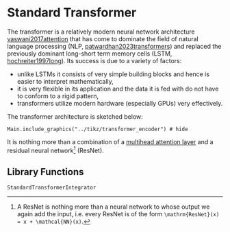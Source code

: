 # Standard Transformer

The transformer is a relatively modern neural network architecture [vaswani2017attention](@cite) that has come to dominate the field of natural language processing (NLP, [patwardhan2023transformers](@cite)) and replaced the previously dominant long-short term memory cells (LSTM, [hochreiter1997long](@cite)). Its success is due to a variety of factors: 
- unlike LSTMs it consists of very simple building blocks and hence is easier to interpret mathematically,
- it is very flexible in its application and the data it is fed with do not have to conform to a rigid pattern, 
- transformers utilize modern hardware (especially GPUs) very effectively. 

The transformer architecture is sketched below: 

```@example
Main.include_graphics("../tikz/transformer_encoder") # hide
```

It is nothing more than a combination of a [multihead attention layer](@ref "Multihead Attention") and a residual neural network[^1] (ResNet).

[^1]: A ResNet is nothing more than a neural network to whose output we again add the input, i.e. every ResNet is of the form ``\mathrm{ResNet}(x) = x + \mathcal{NN}(x)``.

## Library Functions 

```@docs; canonical=false
StandardTransformerIntegrator
```
